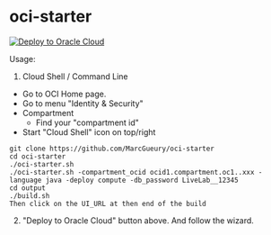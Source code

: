 # oci-starter

[ ![Deploy to Oracle Cloud](https://oci-resourcemanager-plugin.plugins.oci.oraclecloud.com/latest/deploy-to-oracle-cloud.svg)](https://cloud.oracle.com/resourcemanager/stacks/create?zipUrl=https://github.com/MarcGueury/oci-starter/archive/refs/heads/main.zip)

Usage:
1. Cloud Shell / Command Line 

- Go to OCI Home page.
- Go to menu "Identity & Security"
- Compartment
  - Find your "compartment id"
- Start "Cloud Shell" icon on top/right
```
git clone https://github.com/MarcGueury/oci-starter 
cd oci-starter
./oci-starter.sh
./oci-starter.sh -compartment_ocid ocid1.compartment.oc1..xxx -language java -deploy compute -db_password LiveLab__12345 
cd output
./build.sh
Then click on the UI_URL at then end of the build
```

2. "Deploy to Oracle Cloud" button above. And follow the wizard.


